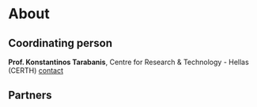 # About


## Coordinating person
**Prof. Konstantinos Tarabanis**, Centre for Research & Technology - Hellas (CERTH) [contact](mailto:hello@opengovintelligence.eu)

## Partners
